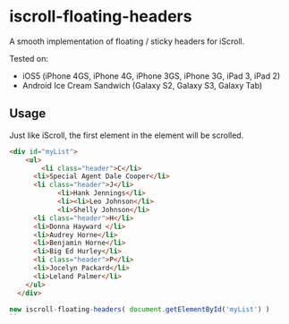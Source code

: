 iscroll-floating-headers
========================

A smooth implementation of floating / sticky headers for iScroll. 

Tested on: 
 * iOS5 (iPhone 4GS, iPhone 4G, iPhone 3GS, iPhone 3G, iPad 3, iPad 2)
 * Android Ice Cream Sandwich (Galaxy S2, Galaxy S3, Galaxy Tab)

Usage
-----
Just like iScroll, the first element in the element will be scrolled.

```html
<div id="myList">
    <ul>
    	<li class="header">C</li>
      <li>Special Agent Dale Cooper</li>
      <li class="header">J</li>
			<li>Hank Jennings</li>
			<li><li>Leo Johnson</li>
			<li>Shelly Johnson</li>
      <li class="header">H</li>
      <li>Donna Hayward </li>
      <li>Audrey Horne</li>
      <li>Benjamin Horne</li>
      <li>Big Ed Hurley</li>
      <li class="header">P</li>
      <li>Jocelyn Packard</li>
      <li>Leland Palmer</li>
    </ul>
  </div>
```

```javascript
new iscroll-floating-headers( document.getElementById('myList') )
``